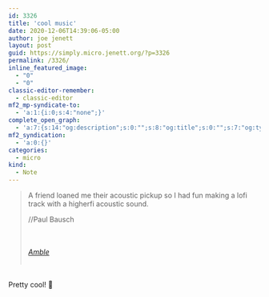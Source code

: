 ```yaml
---
id: 3326
title: 'cool music'
date: 2020-12-06T14:39:06-05:00
author: joe jenett
layout: post
guid: https://simply.micro.jenett.org/?p=3326
permalink: /3326/
inline_featured_image:
  - "0"
  - "0"
classic-editor-remember:
  - classic-editor
mf2_mp-syndicate-to:
  - 'a:1:{i:0;s:4:"none";}'
complete_open_graph:
  - 'a:7:{s:14:"og:description";s:0:"";s:8:"og:title";s:0:"";s:7:"og:type";s:0:"";s:12:"twitter:card";s:7:"summary";s:15:"twitter:creator";s:0:"";s:19:"twitter:description";s:0:"";s:8:"og:image";s:0:"";}'
mf2_syndication:
  - 'a:0:{}'
categories:
  - micro
kind:
  - Note
---
```

<blockquote class="quoteback" data-title="Amble" data-author="//Paul Bausch" data-avatar="https://d1x6es5xzge33k.cloudfront.net/pb-deck-avatar-backup.jpg" cite="https://www.onfocus.com/2020/12/7978/amble">
  <p>
    A friend loaned me their acoustic pickup so I had fun making a lofi track with a higherfi acoustic sound.
  </p><footer> //Paul Bausch
  
  <br /> <cite><br /> <a href="https://www.onfocus.com/2020/12/7978/amble">Amble</a><br /> </cite><br /> </footer>
</blockquote>
<p><br />Pretty cool! 🎵</p>